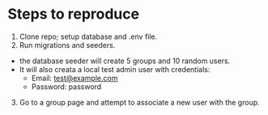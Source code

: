 # Steps to reproduce

1. Clone repo; setup database and .env file.
2. Run migrations and seeders.
 - the database seeder will create 5 groups and 10 random users. 
 - It will also creata a local test admin user with credentials:
    - Email: test@example.com
    - Password: password 
3. Go to a group page and attempt to associate a new user with the group. 

